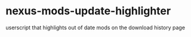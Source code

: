 # nexus-mods-update-highlighter
userscript that highlights out of date mods on the download history page
